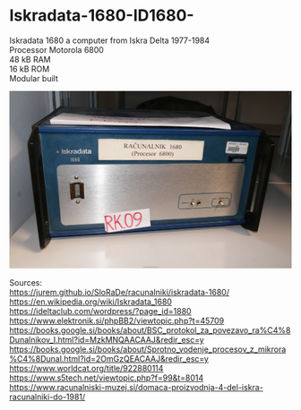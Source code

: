 # Iskradata-1680-ID1680-
Iskradata 1680 a computer from Iskra Delta
1977-1984  
Processor Motorola 6800  
48 kB RAM   
16 kB ROM   
Modular built

![Iskradata 1680](https://github.com/rihardgDev/Iskradata-1680-ID1680-/blob/main/1680.jpg)


Sources:  
https://jurem.github.io/SloRaDe/racunalniki/iskradata-1680/  
https://en.wikipedia.org/wiki/Iskradata_1680  
https://ideltaclub.com/wordpress/?page_id=1880  
https://www.elektronik.si/phpBB2/viewtopic.php?t=45709  
https://books.google.si/books/about/BSC_protokol_za_povezavo_ra%C4%8Dunalnikov_I.html?id=MzkMNQAACAAJ&redir_esc=y  
https://books.google.si/books/about/Sprotno_vodenje_procesov_z_mikrora%C4%8Dunal.html?id=2OmGzQEACAAJ&redir_esc=y  
https://www.worldcat.org/title/922880114  
https://www.s5tech.net/viewtopic.php?f=99&t=8014  
https://www.racunalniski-muzej.si/domaca-proizvodnja-4-del-iskra-racunalniki-do-1981/    
